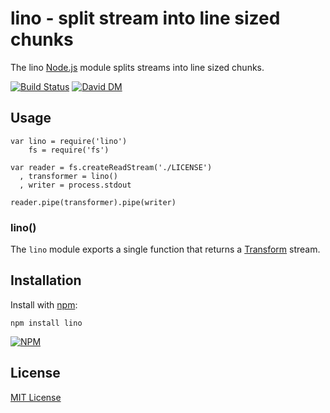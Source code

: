 # lino - split stream into line sized chunks

The lino [Node.js](http://nodejs.org/) module splits streams into line sized chunks.

[![Build Status](https://secure.travis-ci.org/michaelnisi/lino.png)](http://travis-ci.org/michaelnisi/lino) [![David DM](https://david-dm.org/michaelnisi/lino.png)](http://david-dm.org/michaelnisi/lino)

## Usage

    var lino = require('lino')
        fs = require('fs')

    var reader = fs.createReadStream('./LICENSE')
      , transformer = lino()
      , writer = process.stdout

    reader.pipe(transformer).pipe(writer)

### lino()

The `lino` module exports a single function that returns a [Transform](http://nodejs.org/api/stream.html#stream_class_stream_transform) stream.

## Installation

Install with [npm](https://npmjs.org):

    npm install lino

[![NPM](https://nodei.co/npm/lino.png)](https://npmjs.org/package/lino)

## License

[MIT License](https://raw.github.com/michaelnisi/lino/master/LICENSE)
